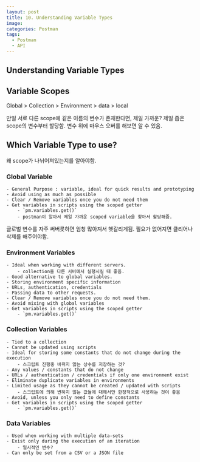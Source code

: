 ```yaml
---
layout: post
title: 10. Understanding Variable Types
image:
categories: Postman
tags:
  - Postman
  - API
---
```


## Understanding Variable Types

## Variable Scopes
Global > Collection > Environment > data > local

만일 서로 다른 scope에 같은 이름의 변수가 존재한다면, 제일 가까운? 제일 좁은 scope의 변수부터 할당함.
변수 위에 마우스 오버를 해보면 알 수 있음.

## Which Variable Type to use?
왜 scope가 나뉘어져있는지를 알아야함.

### Global Variable
	- General Purpose : variable, ideal for quick results and prototyping
	- Avoid using as much as possible
	- Clear / Remove variables once you do not need them
	- Get variables in scripts using the scoped getter
		- `pm.variables.get()`
		- postman이 알아서 제일 가까운 scoped variable을 찾아서 할당해줌.
글로벌 변수를 자주 써버릇하면 엄청 많아져서 헷갈리게됨.
필요가 없어지면 클리어나 삭제를 해주어야함.

### Environment Variables
	- Ideal when working with different servers.
		- collection을 다른 서버에서 실행시킬 때 좋음.
	- Good alternative to global variables.
	- Storing environment specific information
	- URLs, authentication, credentials
	- Passing data to other requests.
	- Clear / Remove variables once you do not need them.
	- Avoid mixing with global variables
	- Get variables in scripts using the scoped getter
		- `pm.variables.get()`

### Collection Variables
	- Tied to a collection
	- Cannot be updated using scripts
	- Ideal for storing some constants that do not change during the execution
		- 스크립트 진행중 바뀌지 않는 상수를 저장하는 것?
	- Any values / constants that do not change
	- URLs / authentication / credentials if only one environment exist
	- Eliminate duplicate variables in environments
	- Limited usage as they cannot be created / updated with scripts
		- 스크립트에 의해 변하지 않는 값들에 대해서만 한정적으로 사용하는 것이 좋음
	- Avoid, unless you only need to define constants
	- Get variables in scripts using the scoped getter
		- `pm.variables.get()`

### Data Variables
	- Used when working with multiple data-sets
	- Exist only during the execution of an iteration
		- 일시적인 변수?
	- Can only be set from a CSV or a JSON file





